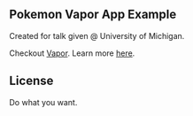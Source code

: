 ## Pokemon Vapor App Example

Created for talk given @ University of Michigan.

Checkout [Vapor](https://vapor.codes).
Learn more [here](htts://vapor.university).

## License

Do what you want.
